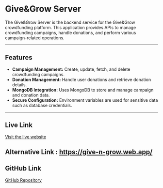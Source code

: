 # Give&Grow Server  

The Give&Grow Server is the backend service for the Give&Grow crowdfunding platform. This application provides APIs to manage crowdfunding campaigns, handle donations, and perform various campaign-related operations.

---

## Features  

- **Campaign Management:** Create, update, fetch, and delete crowdfunding campaigns.  
- **Donation Management:** Handle user donations and retrieve donation details.  
- **MongoDB Integration:** Uses MongoDB to store and manage campaign and donation data.  
- **Secure Configuration:** Environment variables are used for sensitive data such as database credentials.  

---


## Live Link
[Visit the live website](give-ngrow-server.vercel.app)

## Alternative Link : https://give-n-grow.web.app/

## GitHub Link
[GitHub Repository](https://github.com/programming-hero-web-course2/b10-a10-server-side-ABUNAYEM7)
